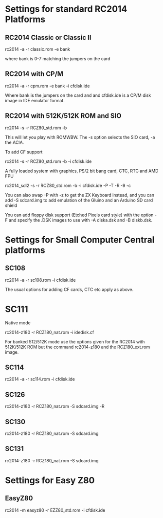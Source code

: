 # Settings for standard RC2014 Platforms

## RC2014 Classic or Classic II

rc2014 -a -r classic.rom -e bank

where bank is 0-7 matching the jumpers on the card


## RC2014 with CP/M

rc2014 -a -r cpm.rom -e bank -i cfdisk.ide

Where bank is the jumpers on the card and and cfdisk.ide is a CP/M disk
image in IDE emulator format.


## RC2014 with 512K/512K ROM and SIO

rc2014 -s -r RCZ80_std.rom -b

This will let you play with ROMWBW. The -s option selects the SIO card,
-a the ACIA.

To add CF support

rc2014 -s -r RCZ80_std.rom -b -i cfdisk.ide

A fully loaded system with graphics, PS/2 bit bang card, CTC, RTC and AMD FPU

rc2014_sdl2 -s -r RCZ80_std.rom -b -i cfdisk.ide -P -T -R -9 -c

You can also swap -P with -z to get the ZX Keyboard instead, and you can add
-S sdcard.img to add emulation of the Gluino and an Arduino SD card shield

You can add floppy disk support (Etched Pixels card style) with the option
-F and specify the .DSK images to use with -A diska.dsk and -B diskb.dsk.

# Settings for Small Computer Central platforms

## SC108

rc2014 -a -r sc108.rom -i cfdisk.ide

The usual options for adding CF cards, CTC etc apply as above.

# SC111

Native mode

rc2014-z180 -r RCZ180_nat.rom -i idedisk.cf

For banked 512/512K mode use the options given for the RC2014 with 512K/512K
ROM but the command rc2014-z180 and the RCZ180_ext.rom image.

## SC114

rc2014 -a -r sc114.rom -i cfdisk.ide

## SC126

rc2014-z180 -r RCZ180_nat.rom -S sdcard.img -R

## SC130

rc2014-z180 -r RCZ180_nat.rom -S sdcard.img

## SC131

rc2014-z180 -r RCZ180_nat.rom -S sdcard.img

# Settings for Easy Z80

## EasyZ80

rc2014 -m easyz80 -r EZZ80_std.rom -i cfdisk.ide

